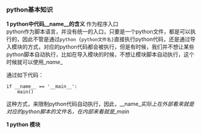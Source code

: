 ### python基本知识

**1 python中代码\__name__的含义**
作为程序入口  
python作为脚本语言，并没有统一的入口，只要是一个python文件，都是可以执行的，因此不管是通过`python {python文件名}`直接执行python代码，还是通过导入模块的方式，对应的python代码都会被执行，但是有时候，我们并不想让某些python脚本自动执行，比如在导入模块的时候，不想让模块脚本自动执行，这个时候就可以使用\__name__  

通过如下代码：  
```
if __name__ == '__main__':
	main()
```
这种方式，来限制python代码自动执行，因此，\__name\__实际上在外部看来就是对应的python脚本的文件名，在内部来看就是\__main__

**1 python 模块**